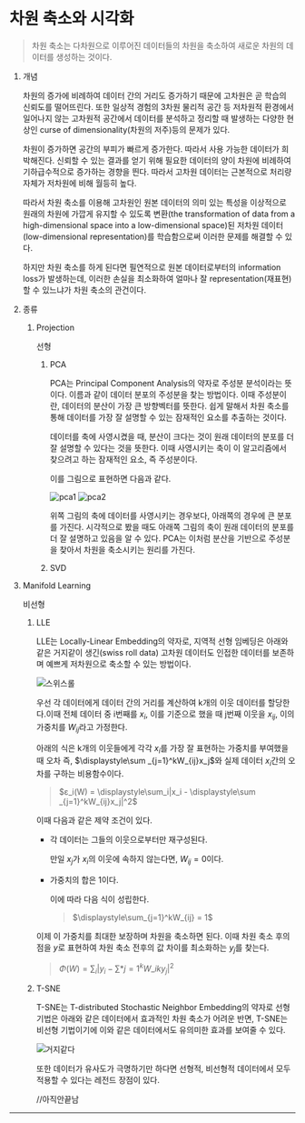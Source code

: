 # 차원 축소와 시각화

> 차원 축소는 다차원으로 이루어진 데이터들의 차원을 축소하여 새로운 차원의 데이터를 생성하는 것이다.

1. 개념

   차원의 증가에 비례하여 데이터 간의 거리도 증가하기 때문에 고차원은 곧 학습의 신뢰도를 떨어뜨린다. 또한 일상적 경험의 3차원 물리적 공간 등 저차원적 환경에서 일어나지 않는 고차원적 공간에서 데이터를 분석하고 정리할 때 발생하는 다양한 현상인 curse of dimensionality(차원의 저주)등의 문제가 있다.

   차원이 증가하면 공간의 부피가 빠르게 증가한다. 따라서 사용 가능한 데이터가 희박해진다. 신뢰할 수 있는 결과를 얻기 위해 필요한 데이터의 양이 차원에 비례하여 기하급수적으로 증가하는 경향을 띈다. 따라서 고차원 데이터는 근본적으로 처리량 자체가 저차원에 비해 월등히 높다.

   따라서 차원 축소를 이용해 고차원인 원본 데이터의 의미 있는 특성을 이상적으로 원래의 차원에 가깝게 유지할 수 있도록 변환(the transformation of data from a high-dimensional space into a low-dimensional space)된 저차원 데이터(low-dimensional representation)를 학습함으로써 이러한 문제를 해결할 수 있다.

   하지만 차원 축소를 하게 된다면 필연적으로 원본 데이터로부터의 information loss가 발생하는데, 이러한 손실을 최소화하여 얼마나 잘 representation(재표현)할 수 있느냐가 차원 축소의 관건이다.

2. 종류

   1. Projection

      선형

      1. PCA

         PCA는 Principal Component Analysis의 약자로 주성분 분석이라는 뜻이다. 이름과 같이 데이터 분포의 주성분을 찾는 방법이다. 이때 주성분이란, 데이터의 분산이 가장 큰 방향벡터를 뜻한다. 쉽게 말해서 차원 축소를 통해 데이터를 가장 잘 설명할 수 있는 잠재적인 요소를 추출하는 것이다.

         데이터를 축에 사영시켰을 때, 분산이 크다는 것이 원래 데이터의 분포를 더 잘 설명할 수 있다는 것을 뜻한다. 이때 사영시키는 축이 이 알고리즘에서 찾으려고 하는 잠재적인 요소, 즉 주성분이다.

         이를 그림으로 표현하면 다음과 같다.

         ![pca1](https://github.com/user-attachments/assets/6bb3bcbf-8086-47d7-8d88-82af46730c04) ![pca2](https://github.com/user-attachments/assets/385c704a-2401-4b73-b586-ea7e28c3ee2d)

         위쪽 그림의 축에 데이터를 사영시키는 경우보다, 아래쪽의 경우에 큰 분포를 가진다. 시각적으로 봤을 때도 아래쪽 그림의 축이 원래 데이터의 분포를 더 잘 설명하고 있음을 알 수 있다. PCA는 이처럼 분산을 기반으로 주성분을 찾아서 차원을 축소시키는 원리를 가진다.

      2. SVD

3. Manifold Learning

   비선형

   1. LLE

      LLE는 Locally-Linear Embedding의 약자로, 지역적 선형 임베딩은 아래와 같은 거지같이 생긴(swiss roll data) 고차원 데이터도 인접한 데이터를 보존하며 예쁘게 저차원으로 축소할 수 있는 방법이다.

      ![스위스롤](https://github.com/user-attachments/assets/f3944a36-1b20-4d69-867a-db5475c46680)

      우선 각 데이터에게 데이터 간의 거리를 계산하여 k개의 이웃 데이터를 할당한다.이때 전체 데이터 중 i번째를 $x_i$, 이를 기준으로 했을 때 j번째 이웃을 $x_{ij}$, 이의 가중치를 $W_{ij}$라고 가정한다.

      아래의 식은 k개의 이웃들에게 각각 $x_i$를 가장 잘 표현하는 가중치를 부여했을 때 오차 즉, $\displaystyle\sum _{j=1}^k​W_{ij}​x_j​$와 실제 데이터 $x_i$간의 오차를 구하는 비용함수이다.

      > $ε_i(W) = \displaystyle\sum_i|x_i - \displaystyle\sum _{j=1}^kW_{ij}x_j|^2$

      이때 다음과 같은 제약 조건이 있다.

      - 각 데이터는 그들의 이웃으로부터만 재구성된다.

        만일 $x_j$가 $x_i$의 이웃에 속하지 않는다면, $W_{ij}=0$이다.

      - 가중치의 합은 1이다.

        이에 따라 다음 식이 성립한다.

        > $\displaystyle\sum_{j=1}^kW_{ij} = 1$

      이제 이 가중치를 최대한 보장하며 차원을 축소하면 된다. 이때 차원 축소 후의 점을 $y$로 표현하여 차원 축소 전후의 값 차이를 최소화하는 $y_j$를 찾는다.

      > $Φ(W) =\displaystyle\sum_i|y_i - \displaystyle\sum *{j=1}^kW\_{i}ky_j|^2$

   2. T-SNE

      T-SNE는 T-distributed Stochastic Neighbor Embedding의 약자로 선형 기법은 아래와 같은 데이터에서 효과적인 차원 축소가 어려운 반면, T-SNE는 비선형 기법이기에 이와 같은 데이터에서도 유의미한 효과를 보여줄 수 있다.

      ![거지같다](https://github.com/user-attachments/assets/66b2f841-a84d-4aa1-a4ea-64baaf29824f)

      또한 데이터가 유사도가 극명하기만 하다면 선형적, 비선형적 데이터에서 모두 적용할 수 있다는 레전드 장점이 있다.

      //아직안끝남

---
